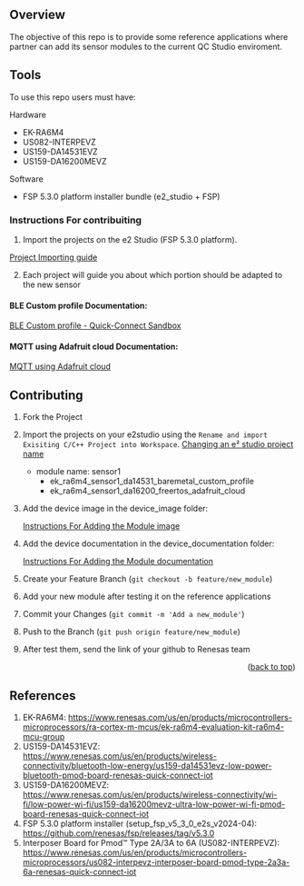## Overview
The objective of this repo is to provide some reference applications where partner can add its sensor modules to the current QC Studio enviroment.

## Tools
To use this repo users must have:

Hardware
* EK-RA6M4
* US082-INTERPEVZ
* US159-DA14531EVZ
* US159-DA16200MEVZ

Software
* FSP 5.3.0 platform installer bundle (e2_studio + FSP)

### Instructions For contribuiting
1. Import the projects on the e2 Studio (FSP 5.3.0 platform).

[Project Importing guide](https://en-support.renesas.com/knowledgeBase/21062045#:~:text=To%20start%20the%20Import%20Wizard,.%22%20in%20the%20context%20menu.)

2. Each project will guide you about which portion should be adapted to the new sensor

#### BLE Custom profile Documentation:
[BLE Custom profile - Quick-Connect Sandbox](ek_ra6m4_sensordummy_da14531_baremetal_custom_profile/README.md)

#### MQTT using Adafruit cloud Documentation:
[MQTT using Adafruit cloud](ek_ra6m4_sensordummy_da16200_freertos_adafruit_cloud/README.md)

<!-- CONTRIBUTING -->
## Contributing

1. Fork the Project
2. Import the projects on your e2studio using the `Rename and import Exisiting C/C++ Project into Workspace`.
[Changing an e² studio project name](https://en-support.renesas.com/knowledgeBase/21225277#:~:text=On%20the%20project%20import%20wizard,name%20in%20the%20current%20workspace.)
    * module name: sensor1
        * ek_ra6m4_sensor1_da14531_baremetal_custom_profile
        * ek_ra6m4_sensor1_da16200_freertos_adafruit_cloud
3. Add the device image in the device_image folder:

    [Instructions For Adding the Module image](device_image/image.md)
3. Add the device documentation in the device_documentation folder:

    [Instructions For Adding the Module documentation](device_documentation/documentation.md)
2. Create your Feature Branch (`git checkout -b feature/new_module`)
3. Add your new module after testing it on the reference applications
3. Commit your Changes (`git commit -m 'Add a new_module'`)
4. Push to the Branch (`git push origin feature/new_module`)
5. After test them, send the link of your github to Renesas team

<p align="right">(<a href="#readme-top">back to top</a>)</p>

## References
1. EK-RA6M4: https://www.renesas.com/us/en/products/microcontrollers-microprocessors/ra-cortex-m-mcus/ek-ra6m4-evaluation-kit-ra6m4-mcu-group
2. US159-DA14531EVZ: https://www.renesas.com/us/en/products/wireless-connectivity/bluetooth-low-energy/us159-da14531evz-low-power-bluetooth-pmod-board-renesas-quick-connect-iot
3. US159-DA16200MEVZ: https://www.renesas.com/us/en/products/wireless-connectivity/wi-fi/low-power-wi-fi/us159-da16200mevz-ultra-low-power-wi-fi-pmod-board-renesas-quick-connect-iot
4. FSP 5.3.0 platform installer (setup_fsp_v5_3_0_e2s_v2024-04): https://github.com/renesas/fsp/releases/tag/v5.3.0
5. Interposer Board for Pmod™ Type 2A/3A to 6A (US082-INTERPEVZ): https://www.renesas.com/us/en/products/microcontrollers-microprocessors/us082-interpevz-interposer-board-pmod-type-2a3a-6a-renesas-quick-connect-iot

